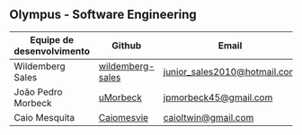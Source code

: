 ## Olympus - Software Engineering

|Equipe de desenvolvimento| Github | Email |
|-----|------|------|
|Wildemberg Sales | [wildemberg-sales](https://github.com/wildemberg-sales) | junior_sales2010@hotmail.com |
|João Pedro Morbeck|[uMorbeck](https://github.com/uMorbeck)|jpmorbeck45@gmail.com|
|Caio Mesquita|[Caiomesvie](https://github.com/Caiomesvie)|caioltwin@gmail.com|
